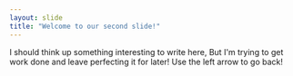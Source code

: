 ```yaml
---
layout: slide
title: "Welcome to our second slide!"
---
```

I should think up something interesting to write here,
But I'm trying to get work done and leave perfecting it for later!
Use the left arrow to go back!
